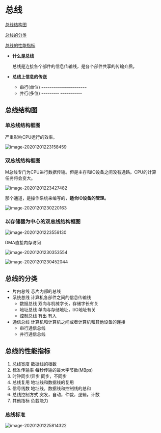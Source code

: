 # 总线

[总线结构图](#总线结构图)

[总线的分类](#总线的分类)

[总线的性能指标](#总线的性能指标)





* **什么是总线**

  总线是连接各个部件的信息传输线，是各个部件共享的传输介质。

* **总线上信息的传送**
  * 串行(单位)         -----------------------
  * 并行(多位)         ---------    -----------

## 总线结构图

### 单总线结构框图

严重影响CPU运行的效率。

![image-20201201223158459](https://zouyishan.oss-cn-beijing.aliyuncs.com/images/20201201232431.png)



### 双总线结构框图



M总线专门为CPU进行数据传输。但是主存和IO设备之间没有通路。CPU的计算任务将会变大。

![image-20201201223427482](https://zouyishan.oss-cn-beijing.aliyuncs.com/images/20201201232435.png)



那个通道，是操作系统来编写的，**适合IO设备的管理。**

![image-20201201230220163](https://zouyishan.oss-cn-beijing.aliyuncs.com/images/20201201232441.png)



### 以存储器为中心的双总线结构框图



![image-20201201223556130](https://zouyishan.oss-cn-beijing.aliyuncs.com/images/20201201232424.png)



DMA直接内存访问

![image-20201201230353554](https://zouyishan.oss-cn-beijing.aliyuncs.com/images/20201201232419.png)





![image-20201201230452044](https://zouyishan.oss-cn-beijing.aliyuncs.com/images/20201201232416.png)



## 总线的分类

* 片内总线            芯片内部的总线
* 系统总线            计算机各部件之间的信息传输线
  * 数据总线     双向与机械字长，存储字长有关
  * 地址总线     单向与存储地址，I/O地址有关
  * 控制总线     有出 有入
* 通信总线             计算机和计算机之间或者计算机和其他设备的连接
  * 串行通信总线
  * 并行通信总线



## 总线的性能指标

1. 总线宽度                       数据线的根数
2. 标准传输率                   每秒传输的最大字节数(MBps)
3. 时钟同步/异步              同步，不同步
4. 总线复用                       地址线和数据线的复用
5. 信号线数                       地址线，数据线和控制线的总和
6. 总线控制方式               突发，自动，仲裁，逻辑，计数
7. 其他指标                       负载能力



### 总线标准

![image-20201201225814322](https://zouyishan.oss-cn-beijing.aliyuncs.com/images/20201201232404.png)
